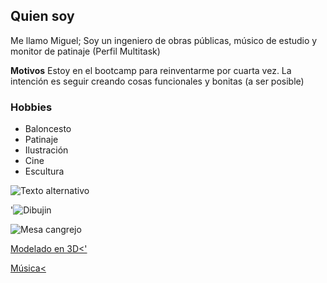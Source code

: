 ## Quien soy

Me llamo Miguel; Soy un ingeniero de obras públicas, músico de estudio y monitor de patinaje (Perfil Multitask)

**Motivos**
Estoy en el bootcamp para reinventarme por cuarta vez. La intención es seguir creando cosas funcionales y bonitas (a ser posible)

### Hobbies
* Baloncesto
* Patinaje 
* Ilustración
* Cine
* Escultura


![Texto alternativo](C:\Users\Migle\Desktop\ejercicios2\MigleMiglas\assets\InShot_20180826_141324135.jpg "Título alternativo")


'<img src="C:\Users\Migle\desktop\ejercicios2\MigleMiglas\assets\InShot_20180826_141324135.jpg" alt="Dibujin">

<img src="‪C:\Users\Migle\Desktop\mesa.png" alt="Mesa cangrejo">

<a href="https://www.instagram.com/p/B19chEHiL8Z/">Modelado en 3D<'

<a href="https://open.spotify.com/artist/72O7A8lThFEDRGqJYkPlAH">Música<
